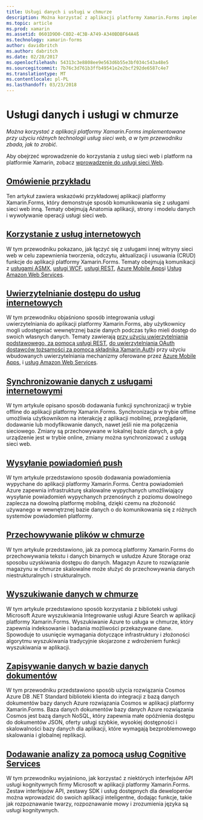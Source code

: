 ```yaml
---
title: Usługi danych i usługi w chmurze
description: Można korzystać z aplikacji platformy Xamarin.Forms implementowane przy użyciu różnych technologii usług sieci web, a w tym przewodniku zbada, jak to zrobić.
ms.topic: article
ms.prod: xamarin
ms.assetid: 0601D9D0-C8D2-4C3B-A749-A340BDBF64A4ß
ms.technology: xamarin-forms
author: davidbritch
ms.author: dabritch
ms.date: 02/28/2017
ms.openlocfilehash: 54313c3e8808ee9e563d6b55e3bf034c543a48e5
ms.sourcegitcommit: 7b76c3d761b3ffb49541e2e2bcf292de6587c4e7
ms.translationtype: MT
ms.contentlocale: pl-PL
ms.lasthandoff: 03/23/2018
---
```

# <a name="data--cloud-services"></a>Usługi danych i usługi w chmurze

_Można korzystać z aplikacji platformy Xamarin.Forms implementowane przy użyciu różnych technologii usług sieci web, a w tym przewodniku zbada, jak to zrobić._

Aby obejrzeć wprowadzenie do korzystania z usług sieci web i platform na platformie Xamarin, zobacz [wprowadzenie do usługi sieci Web](~/cross-platform/data-cloud/web-services/index.md).

## <a name="understanding-the-samplexamarin-formsdata-cloudwalkthroughmd"></a>[Omówienie przykładu](~/xamarin-forms/data-cloud/walkthrough.md)

Ten artykuł zawiera wskazówki przykładowej aplikacji platformy Xamarin.Forms, który demonstruje sposób komunikowania się z usługami sieci web inną. Tematy obejmują Anatomia aplikacji, strony i modelu danych i wywoływanie operacji usługi sieci web.

## <a name="consuming-web-servicesxamarin-formsdata-cloudconsumingindexmd"></a>[Korzystanie z usług internetowych](~/xamarin-forms/data-cloud/consuming/index.md)

W tym przewodniku pokazano, jak łączyć się z usługami innej witryny sieci web w celu zapewnienia tworzenia, odczytu, aktualizacji i usuwania (CRUD) funkcje do aplikacji platformy Xamarin.Forms. Tematy obejmują komunikacji z [usługami ASMX](consuming/asmx.md), [usługi WCF](consuming/wcf.md), [usługi REST](consuming/rest.md), [Azure Mobile Apps](consuming/azure.md)i [ Usług Amazon Web Services](consuming/aws.md).

## <a name="authenticating-access-to-web-servicesxamarin-formsdata-cloudauthenticationindexmd"></a>[Uwierzytelnianie dostępu do usług internetowych](~/xamarin-forms/data-cloud/authentication/index.md)

W tym przewodniku objaśniono sposób integrowania usługi uwierzytelniania do aplikacji platformy Xamarin.Forms, aby użytkownicy mogli udostępniać wewnętrznej bazie danych podczas tylko mieli dostęp do swoich własnych danych. Tematy zawierają [przy użyciu uwierzytelniania podstawowego, za pomocą usługi REST](authentication/rest.md), [do uwierzytelniania OAuth dostawców tożsamości za pomocą składnika Xamarin.Auth](authentication/oauth.md)i przy użyciu wbudowanych uwierzytelniania mechanizmy oferowane przez [Azure Mobile Apps](authentication/azure.md), i [usług Amazon Web Services](authentication/aws.md).

## <a name="synchronizing-data-with-web-servicessyncindexmd"></a>[Synchronizowanie danych z usługami internetowymi](sync/index.md)

W tym artykule opisano sposób dodawania funkcji synchronizacji w trybie offline do aplikacji platformy Xamarin.Forms. Synchronizacja w trybie offline umożliwia użytkownikom na interakcję z aplikacji mobilnej, przeglądanie, dodawanie lub modyfikowanie danych, nawet jeśli nie ma połączenia sieciowego. Zmiany są przechowywane w lokalnej bazie danych, a gdy urządzenie jest w trybie online, zmiany można synchronizować z usługą sieci web.

## <a name="sending-push-notificationspush-notificationsindexmd"></a>[Wysyłanie powiadomień push](push-notifications/index.md)

W tym artykule przedstawiono sposób dodawania powiadomienia wypychane do aplikacji platformy Xamarin.Forms. Centra powiadomień Azure zapewnia infrastrukturę skalowalne wypychanych umożliwiający wysyłanie powiadomień wypychanych przenośnych z poziomu dowolnego zaplecza na dowolną platformę mobilną, dzięki czemu na złożoność używanego w wewnętrznej bazie danych o do komunikowania się z różnych systemów powiadomień platformy.

## <a name="storing-files-in-the-cloudstorageindexmd"></a>[Przechowywanie plików w chmurze](storage/index.md)

W tym artykule przedstawiono, jak za pomocą platformy Xamarin.Forms do przechowywania tekstu i danych binarnych w usłudze Azure Storage oraz sposobu uzyskiwania dostępu do danych. Magazyn Azure to rozwiązanie magazynu w chmurze skalowalne może służyć do przechowywania danych niestrukturalnych i strukturalnych.

## <a name="searching-data-in-the-cloudsearchindexmd"></a>[Wyszukiwanie danych w chmurze](search/index.md)

W tym artykule przedstawiono sposób korzystania z biblioteki usługi Microsoft Azure wyszukiwania Integrowanie usługi Azure Search w aplikacji platformy Xamarin.Forms. Wyszukiwanie Azure to usługa w chmurze, który zapewnia indeksowanie i badania możliwości przekazywane dane. Spowoduje to usunięcie wymagania dotyczące infrastruktury i złożoności algorytmu wyszukiwania tradycyjnie skojarzone z wdrożeniem funkcji wyszukiwania w aplikacji.

## <a name="storing-data-in-a-document-databasecosmosdbindexmd"></a>[Zapisywanie danych w bazie danych dokumentów](cosmosdb/index.md)

W tym przewodniku przedstawiono sposób użycia rozwiązania Cosmos Azure DB .NET Standard biblioteki klienta do integracji z bazą danych dokumentów bazy danych Azure rozwiązania Cosmos w aplikacji platformy Xamarin.Forms. Baza danych dokumentów bazy danych Azure rozwiązania Cosmos jest bazą danych NoSQL, który zapewnia małe opóźnienia dostępu do dokumentów JSON, oferty usługi szybkie, wysokiej dostępności i skalowalności bazy danych dla aplikacji, które wymagają bezproblemowego skalowania i globalnej replikacji.

## <a name="adding-intelligence-with-cognitive-servicescognitive-servicesindexmd"></a>[Dodawanie analizy za pomocą usług Cognitive Services](cognitive-services/index.md)

W tym przewodniku wyjaśniono, jak korzystać z niektórych interfejsów API usługi kognitywnych firmy Microsoft w aplikacji platformy Xamarin.Forms. Zestaw interfejsów API, zestawy SDK i usług dostępnych dla deweloperów można wprowadzić do swoich aplikacji inteligentne, dodając funkcje, takie jak rozpoznawanie twarzy, rozpoznawanie mowy i zrozumienia języka są usługi kognitywnych.
